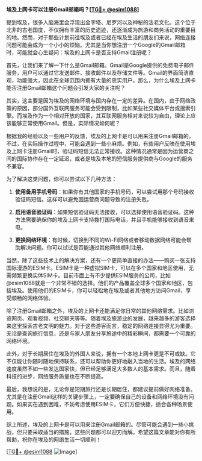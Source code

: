 **埃及上网卡可以注册Gmail邮箱吗？[[TG💪+ @esim1088](https://t.me/s/esim1088)]**

提到埃及，很多人脑海里会浮现出金字塔、尼罗河以及神秘的法老文化。这个位于北非的古老国度，不仅拥有丰富的历史遗迹，还逐渐成为旅游和商务活动的重要目的地。然而，对于那些计划前往埃及或者已经在埃及生活的朋友们来说，网络连接问题可能会成为一个小小的烦恼。尤其是当你想注册一个Google的Gmail邮箱时，可能就会心生疑问：埃及的上网卡是否支持Gmail注册呢？

首先，让我们来了解一下什么是Gmail邮箱。Gmail是Google提供的免费电子邮件服务，用户可以通过它发送邮件、接收邮件以及存储文件等。Gmail的界面简洁直观，功能强大，因此在全球范围内拥有大量的忠实用户。那么，为什么埃及上网卡能否注册Gmail邮箱这个问题会引发大家的关注呢？

其实，这主要是因为埃及的网络环境与国内存在一定的差异。在国内，由于网络政策的原因，部分国外互联网服务可能会受到限制，比如某些社交媒体平台或搜索引擎。而埃及作为一个相对开放的国家，其互联网服务相对来说较为自由，理论上应该能够正常使用Gmail。但是，实际情况如何呢？

根据我的经验以及一些用户的反馈，埃及的上网卡是可以用来注册Gmail邮箱的。不过，在实际操作过程中，可能会遇到一些小麻烦。例如，有些用户反映在使用埃及上网卡注册Gmail时，验证码短信无法正常接收。这种情况通常是因为运营商之间的国际协作存在一定延迟，或者是埃及本地的短信服务提供商与Google的服务不兼容。

为了解决这类问题，你可以尝试以下几种方法：

1. **使用备用手机号码**：如果你有其他国家的手机号码，可以尝试用那个号码接收验证码短信。这样可以避免因运营商问题导致的注册失败。

2. **启用语音验证码**：如果短信验证码无法接收，可以选择使用语音验证码。这种方法需要确保你的埃及上网卡支持拨打国际电话，并且手机能够接收到语音来电。

3. **更换网络环境**：有时候，切换到不同的Wi-Fi网络或者移动数据网络可能会帮助解决问题。你可以试试是否能通过其他网络顺利注册。

当然，除了这些技术上的解决方案，还有一个更简单直接的办法——购买一张支持国际漫游的ESIM卡。ESIM卡是一种虚拟SIM卡，可以在多个国家和地区使用，无需频繁更换实体SIM卡。目前市面上有不少提供ESIM服务的公司，比如@esim1088就是一个非常不错的选择。他们的产品覆盖全球多个国家和地区，包括埃及。使用他们的ESIM卡，你可以轻松地在埃及或者其他地方访问Gmail，享受顺畅的网络体验。

除了注册Gmail邮箱之外，埃及的上网卡还能满足你日常的其他网络需求。比如浏览网页、观看视频、社交聊天等等。随着埃及旅游业的发展，越来越多的游客选择来这里探索古老文明的魅力。对于这些游客而言，稳定的网络连接显得尤为重要。无论是查询旅行信息，还是与家人朋友分享旅途中的精彩瞬间，都需要一个可靠的网络环境。

此外，对于长期居住在埃及的外国人来说，拥有一个本地上网卡更是不可或缺。它不仅能让你随时随地保持联系，还可以帮助你更好地融入当地的生活。埃及的网络速度虽然不如一些发达国家快，但已经足够满足大多数人的基本需求。而且，随着科技的进步，网络服务质量也在不断提高。

最后，我想说的是，无论你是短期旅行还是长期居住，都建议提前做好网络准备。尤其是在注册Gmail这样的关键步骤上，一定要确保自己的设备和网络环境没有问题。如果实在遇到困难，不妨考虑使用ESIM卡，它们方便快捷，适合各种场景使用。

综上所述，埃及的上网卡是可以用来注册Gmail邮箱的。尽管可能会遇到一些小挑战，但只要采取适当的措施，这些问题都可以迎刃而解。希望这篇文章能对你有所帮助，祝你在埃及的网络生活一切顺利！

[[TG💪+ @esim1088](https://t.me/s/esim1088) ![Image](https://i.postimg.cc/4NQfJmqS/Snipaste-2025-05-13-00-14-12.png)]